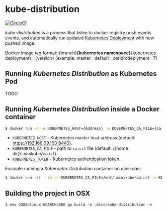 # kube-distribution

[![CircleCI](https://circleci.com/gh/vayuadm/kube-distribution.svg?style=svg)](https://circleci.com/gh/vayuadm/kube-distribution)

_kube-distribution_ is a process that listen to docker registry push events events,
and automatically run updated [Kubernetes Deployment](https://kubernetes.io/docs/user-guide/deployments/) with new pushed image.

Docker image tag format: {branch}__{kubernetes namespace}__{kubernetes deployment}__{version}
(example: master__default__ceribrodeplyment__7)

## Running _Kubernetes Distribution_ as Kubernetes Pod
TODO

## Running _Kubernetes Distribution_ inside a Docker container
```bash
$ docker run -d -e KUBERNETES_HOST={Address} -e KUBERNETES_CA_FILE={ca.cert Path} -e KUBERNETES_TOKEN={authentication token} --name kube-distribution -p 5050:5050 vayuadm/kube-distribution
```
- `KUBERNETES_HOST` - Kubernetes master host address (default: https://192.168.99.100:8443).
- `KUBERNETES_CA_FILE` - path to `ca.crt` file (default: /{home dir}/.minikube/ca.crt).
- `KUBERNETES_TOKEN` - Kubernetes authentication token.

Example running a _Kubernetes Distribution_ container on minikube:
``` bash
$ docker run -it --rm -e KUBERNETES_CA_FILE=/mnt/.minikube/ca.crt -e KUBERNETES_TOKEN=$(kubectl describe secret $(kubectl get secrets | grep default | cut -f1 -d ' ') | grep -E '^token' | cut -f2 -d':' | tr -d '\t') -v $HOME/.minikube:/mnt/.minikube -p 5050:5050 vayuadm/kube-distribution
```

## Building the project in OSX
```
$ env GOOS=linux GOARCH=386 go build -o .dist/kube-distribution -v
```
